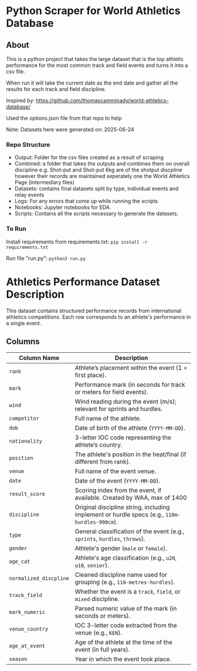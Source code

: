 # Python Scraper for World Athletics Database

## About
This is a python project that takes the large dataset that is the top athletic performance for the most common track and field events and turns it into a csv file.

When run it will take the current date as the end date and gather all the results for each track and field discipline. 

Inspired by: https://github.com/thomascamminady/world-athletics-database/

Used the options.json file from that repo to help

Note: Datasets here were generated on: 2025-06-24

### Repo Structure
 - Output: Folder for the csv files created as a result of scraping
 - Combined: a folder that takes the outputs and combines them on overall discipline e.g. Shot-put and Shot-put 6kg are of the shotput discpline however their records are maintained seperately one the World Athletics Page (intermediary files)
 - Datasets: contains final datasets split by type, individual events and relay events
 - Logs: For any errors that come up while running the scripts
 - Notebooks: Jupyter notebooks for EDA.
 - Scripts: Contains all the scripts necessary to generate the datasets.

### To Run
Install requirements from requirements.txt:
    ```pip install -r requirements.txt```

Run file "run.py":
    ```python3 run.py```

# Athletics Performance Dataset Description

This dataset contains structured performance records from international athletics competitions. Each row corresponds to an athlete's performance in a single event.

## Columns

| Column Name           | Description                                                                 |
|------------------------|-----------------------------------------------------------------------------|
| `rank`                | Athlete’s placement within the event (1 = first place).                     |
| `mark`                | Performance mark (in seconds for track or meters for field events).         |
| `wind`                | Wind reading during the event (m/s); relevant for sprints and hurdles.      |
| `competitor`          | Full name of the athlete.                                                   |
| `dob`                 | Date of birth of the athlete (`YYYY-MM-DD`).                                |
| `nationality`         | 3-letter IOC code representing the athlete’s country.                       |
| `position`            | The athlete's position in the heat/final (if different from rank).          |
| `venue`               | Full name of the event venue.                                               |
| `date`                | Date of the event (`YYYY-MM-DD`).                                           |
| `result_score`        | Scoring index from the event, if available. Created by WAA, max of 1400                   |
| `discipline`          | Original discipline string, including implement or hurdle specs (e.g., `110m-hurdles-990cm`). |
| `type`                | General classification of the event (e.g., `sprints`, `hurdles`, `throws`). |
| `gender`              | Athlete's gender (`male` or `female`).                                      |
| `age_cat`        | Athlete's age classification (e.g., `u20`, `u18`, `senior`).                |
| `normalized_discpline`| Cleaned discipline name used for grouping (e.g., `110-metres-hurdles`).     |
| `track_field`         | Whether the event is a `track`, `field`, or `mixed` discipline.             |
| `mark_numeric`        | Parsed numeric value of the mark (in seconds or meters).                    |
| `venue_country`  | IOC 3-letter code extracted from the venue (e.g., `KEN`).                   |
| `age_at_event`        | Age of the athlete at the time of the event (in full years).                |
| `season`              | Year in which the event took place.                                         |
